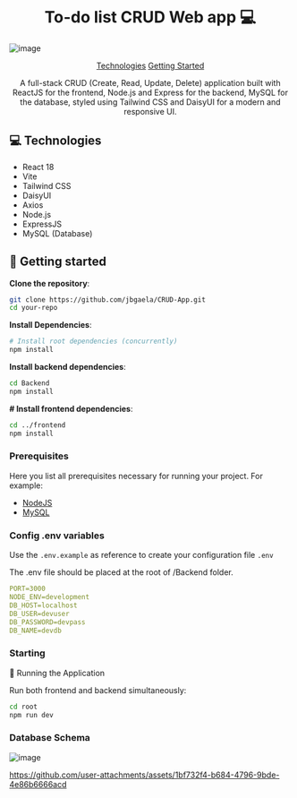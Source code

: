 <h1 align="center" style="font-weight: bold;">To-do list CRUD Web app 💻</h1>

![image](https://github.com/user-attachments/assets/58ab9920-f41b-47f6-b499-4bda9cc1fc90)


<p align="center">
<a href="#tech">Technologies</a>
<a href="#started">Getting Started</a>
</p>

<p align="center">A full-stack CRUD (Create, Read, Update, Delete) application built with ReactJS for the frontend, Node.js and Express for the backend, MySQL for the database, styled using Tailwind CSS and DaisyUI for a modern and responsive UI.</p>

<h2 id="technologies">💻 Technologies</h2>

- React 18
- Vite
- Tailwind CSS
- DaisyUI
- Axios
- Node.js
- ExpressJS
- MySQL (Database)

<h2 id="started">🚀 Getting started</h2>

**Clone the repository**:

```bash
git clone https://github.com/jbgaela/CRUD-App.git
cd your-repo
```

**Install Dependencies**:

```bash
# Install root dependencies (concurrently)
npm install
```

**Install backend dependencies**:

```bash
cd Backend
npm install
```

**# Install frontend dependencies**:

```bash
cd ../frontend
npm install
```

<h3>Prerequisites</h3>

Here you list all prerequisites necessary for running your project. For example:

- [NodeJS](https://nodejs.org/en)
- [MySQL](https://www.mysql.com/)

<h3>Config .env variables</h2>

Use the `.env.example` as reference to create your configuration file `.env`

The .env file should be placed at the root of /Backend folder.

```yaml
PORT=3000
NODE_ENV=development
DB_HOST=localhost
DB_USER=devuser
DB_PASSWORD=devpass
DB_NAME=devdb
```

<h3>Starting</h3>

🚀 Running the Application

Run both frontend and backend simultaneously:

```bash
cd root
npm run dev
```

<h3>Database Schema</h3>

![image](https://github.com/user-attachments/assets/d8b6a508-2bac-4abe-8ccd-3da544bd7639)

https://github.com/user-attachments/assets/1bf732f4-b684-4796-9bde-4e86b6666acd

